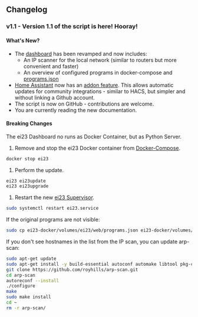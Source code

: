 ## Changelog

### v1.1 - Version 1.1 of the script is here! Hooray!

#### What's New? 

- The [dashboard](/start/ei23-dashboard/) has been revamped and now includes:
  - An IP scanner for the local network (similar to routers but more convenient and faster)
  - An overview of configured programs in docker-compose and [programs.json](/start/ei23-dashboard/)
- [Home Assistant](/software/homeassistant/) now has an [addon feature](https://github.com/ei23com/diy-smart-home/blob/main/ei23-docker/custom_ha_addons-example.sh). This allows automatic updates for community integrations - similar to HACS, but simpler and without linking a Github account.
- The script is now on GitHub - contributions are welcome.
- You are currently reading the new documentation.

#### Breaking Changes

The ei23 Dashboard no runs as Docker Container, but as Python Server.

1. Remove and stop the ei23 Docker container from [Docker-Compose](/start/docker-compose/).
```bash
docker stop ei23
```

1. Perform the update.
```bash
ei23 ei23update
ei23 ei23upgrade
```

1. Restart the new [ei23 Supervisor](/start/ei23-dashboard/).
```bash
sudo systemctl restart ei23.service
```

If the original programs are not visible:
```bash
sudo cp ei23-docker/volumes/ei23/web/programs.json ei23-docker/volumes/ei23/web/static/programs.json
```

If you don't see hostnames in the list from the IP scan, you can update arp-scan:
```bash
sudo apt-get update
sudo apt-get install -y build-essential autoconf automake libtool pkg-config libpcap-dev
git clone https://github.com/royhills/arp-scan.git
cd arp-scan
autoreconf --install
./configure
make
sudo make install
cd ~
rm -r arp-scan/
```